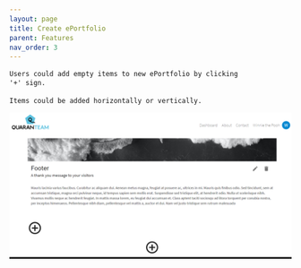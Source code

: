 ```yaml
---
layout: page
title: Create ePortfolio
parent: Features
nav_order: 3
---
```

    Users could add empty items to new ePortfolio by clicking
    '+' sign.                                            
                                               
    Items could be added horizontally or vertically.               

![item](../img/item.PNG) 
